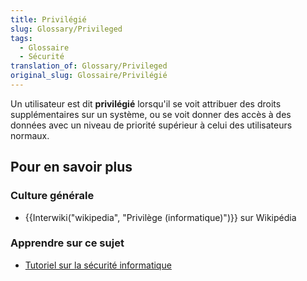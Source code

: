 ```yaml
---
title: Privilégié
slug: Glossary/Privileged
tags:
  - Glossaire
  - Sécurité
translation_of: Glossary/Privileged
original_slug: Glossaire/Privilégié
---
```

Un utilisateur est dit **privilégié** lorsqu'il se voit attribuer des droits supplémentaires sur un système, ou se voit donner des accès à des données avec un niveau de priorité supérieur à celui des utilisateurs normaux.

## Pour en savoir plus

### Culture générale

- {{Interwiki("wikipedia", "Privilège (informatique)")}} sur Wikipédia

### Apprendre sur ce sujet

- [Tutoriel sur la sécurité informatique](/fr/Apprendre/Tutoriels/Les_bases_de_la_sécurité_informatique)
